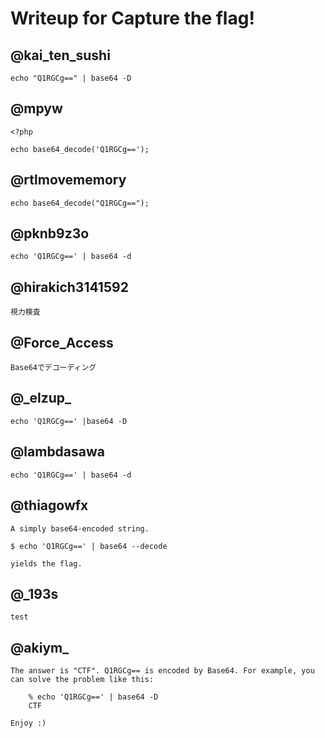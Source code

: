 # Writeup for Capture the flag!

## @kai\_ten\_sushi

````
echo "Q1RGCg==" | base64 -D 
````

## @mpyw

````
<?php

echo base64_decode('Q1RGCg==');
````

## @rtlmovememory

````
echo base64_decode("Q1RGCg==");
````

## @pknb9z3o

````
echo 'Q1RGCg==' | base64 -d
````

## @hirakich3141592

````
視力検査
````

## @Force\_Access

````
Base64でデコーディング
````

## @\_elzup\_

````
echo 'Q1RGCg==' |base64 -D
````

## @lambdasawa

````
echo 'Q1RGCg==' | base64 -d
````

## @thiagowfx

````
A simply base64-encoded string.

$ echo 'Q1RGCg==' | base64 --decode

yields the flag.
````

## @\_193s

````
test
````

## @akiym\_

````
The answer is "CTF". Q1RGCg== is encoded by Base64. For example, you can solve the problem like this:

    % echo 'Q1RGCg==' | base64 -D
    CTF

Enjoy :)
````
